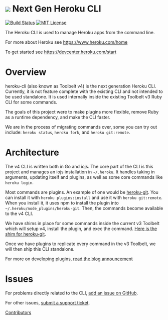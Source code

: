 ![](https://d4yt8xl9b7in.cloudfront.net/assets/home/logotype-heroku.png) Next Gen Heroku CLI
==========

[![Build Status](https://travis-ci.org/heroku/heroku-cli.svg?branch=dev)](https://travis-ci.org/heroku/heroku-cli)
[![MIT License](https://img.shields.io/github/license/heroku/heroku-cli.svg)](https://github.com/heroku/heroku-cli/blob/master/LICENSE)

The Heroku CLI is used to manage Heroku apps from the command line.

For more about Heroku see <https://www.heroku.com/home>

To get started see <https://devcenter.heroku.com/start>

Overview
========

heroku-cli (also known as Toolbelt v4) is the next generation Heroku CLI. Currently, it is not feature complete with the existing CLI and not intended to be used standalone. It is used internally inside the existing Toolbelt v3 Ruby CLI for some commands.

The goals of this project were to make plugins more flexible, remove Ruby as a runtime dependency, and make the CLI faster.

We are in the process of migrating commands over, some you can try out include: `heroku status`, `heroku fork`, and `heroku git:remote`.

Architecture
============

The v4 CLI is written both in Go and iojs. The core part of the CLI is this project and manages an iojs installation in `~/.heroku`. It handles taking in arguments, updating itself and plugins, as well as some core commands like `heroku login`.

Most commands are plugins. An example of one would be [heroku-git](https://github.com/heroku/heroku-git). You can install it with `heroku plugins:install` and use it with `heroku git:remote`. When you install it, it uses npm to install the plugin into `~/.heroku/node_plugins/heroku-git`. Then, the commands become available to the v4 CLI.

We have shims in place for some commands inside the current v3 Toolbelt which will setup v4, install the plugin, and exec the command. [Here is the shim for heroku-git](https://github.com/heroku/heroku/blob/master/lib/heroku/command/git.rb#L47).

Once we have plugins to replicate every command in the v3 Toolbelt, we will then ship this CLI standalone.

For more on developing plugins, [read the blog announcement](https://blog.heroku.com/archives/2015/3/19/making_cli_plugins_better_with_a_new_architecture)

Issues
======

For problems directly related to the CLI, [add an issue on GitHub](https://github.com/heroku/heroku-cli/issues/new).

For other issues, [submit a support ticket](https://help.heroku.com/).

[Contributors](https://github.com/heroku/heroku-cli/contributors)
